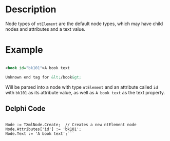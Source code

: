 # Description #

Node types of `ntElement` are the default node types, which may have child nodes and attributes and a text value.


# Example #

```xml

<book id="bk101">A book text

Unknown end tag for &lt;/book&gt;


```

Will be parsed into a node with type `ntElement` and an attribute called `id` with `bk101` as its attribute value, as well as `A book text` as the text property.

## Delphi Code ##
```delphi

Node := TXmlNode.Create;  // Creates a new ntElement node
Node.Attributes['id'] := 'bk101';
Node.Text := 'A book text';```